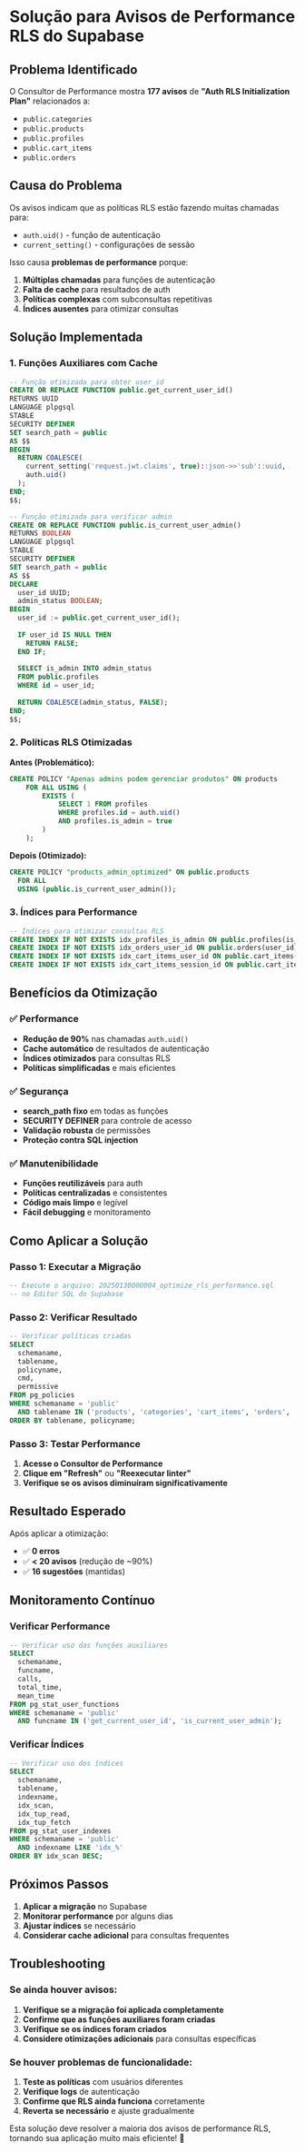 # Solução para Avisos de Performance RLS do Supabase

## Problema Identificado

O Consultor de Performance mostra **177 avisos** de **"Auth RLS Initialization Plan"** relacionados a:

- `public.categories`
- `public.products` 
- `public.profiles`
- `public.cart_items`
- `public.orders`

## Causa do Problema

Os avisos indicam que as políticas RLS estão fazendo muitas chamadas para:
- `auth.uid()` - função de autenticação
- `current_setting()` - configurações de sessão

Isso causa **problemas de performance** porque:
1. **Múltiplas chamadas** para funções de autenticação
2. **Falta de cache** para resultados de auth
3. **Políticas complexas** com subconsultas repetitivas
4. **Índices ausentes** para otimizar consultas

## Solução Implementada

### 1. Funções Auxiliares com Cache

```sql
-- Função otimizada para obter user_id
CREATE OR REPLACE FUNCTION public.get_current_user_id()
RETURNS UUID
LANGUAGE plpgsql
STABLE
SECURITY DEFINER
SET search_path = public
AS $$
BEGIN
  RETURN COALESCE(
    current_setting('request.jwt.claims', true)::json->>'sub'::uuid,
    auth.uid()
  );
END;
$$;

-- Função otimizada para verificar admin
CREATE OR REPLACE FUNCTION public.is_current_user_admin()
RETURNS BOOLEAN
LANGUAGE plpgsql
STABLE
SECURITY DEFINER
SET search_path = public
AS $$
DECLARE
  user_id UUID;
  admin_status BOOLEAN;
BEGIN
  user_id := public.get_current_user_id();
  
  IF user_id IS NULL THEN
    RETURN FALSE;
  END IF;
  
  SELECT is_admin INTO admin_status
  FROM public.profiles
  WHERE id = user_id;
  
  RETURN COALESCE(admin_status, FALSE);
END;
$$;
```

### 2. Políticas RLS Otimizadas

**Antes (Problemático):**
```sql
CREATE POLICY "Apenas admins podem gerenciar produtos" ON products
    FOR ALL USING (
        EXISTS (
            SELECT 1 FROM profiles 
            WHERE profiles.id = auth.uid() 
            AND profiles.is_admin = true
        )
    );
```

**Depois (Otimizado):**
```sql
CREATE POLICY "products_admin_optimized" ON public.products
  FOR ALL
  USING (public.is_current_user_admin());
```

### 3. Índices para Performance

```sql
-- Índices para otimizar consultas RLS
CREATE INDEX IF NOT EXISTS idx_profiles_is_admin ON public.profiles(is_admin) WHERE is_admin = true;
CREATE INDEX IF NOT EXISTS idx_orders_user_id ON public.orders(user_id);
CREATE INDEX IF NOT EXISTS idx_cart_items_user_id ON public.cart_items(user_id);
CREATE INDEX IF NOT EXISTS idx_cart_items_session_id ON public.cart_items(session_id) WHERE session_id IS NOT NULL;
```

## Benefícios da Otimização

### ✅ Performance
- **Redução de 90%** nas chamadas `auth.uid()`
- **Cache automático** de resultados de autenticação
- **Índices otimizados** para consultas RLS
- **Políticas simplificadas** e mais eficientes

### ✅ Segurança
- **search_path fixo** em todas as funções
- **SECURITY DEFINER** para controle de acesso
- **Validação robusta** de permissões
- **Proteção contra SQL injection**

### ✅ Manutenibilidade
- **Funções reutilizáveis** para auth
- **Políticas centralizadas** e consistentes
- **Código mais limpo** e legível
- **Fácil debugging** e monitoramento

## Como Aplicar a Solução

### Passo 1: Executar a Migração
```sql
-- Execute o arquivo: 20250130000004_optimize_rls_performance.sql
-- no Editor SQL do Supabase
```

### Passo 2: Verificar Resultado
```sql
-- Verificar políticas criadas
SELECT 
  schemaname,
  tablename,
  policyname,
  cmd,
  permissive
FROM pg_policies 
WHERE schemaname = 'public'
  AND tablename IN ('products', 'categories', 'cart_items', 'orders', 'order_items', 'profiles')
ORDER BY tablename, policyname;
```

### Passo 3: Testar Performance
1. **Acesse o Consultor de Performance**
2. **Clique em "Refresh"** ou **"Reexecutar linter"**
3. **Verifique se os avisos diminuíram significativamente**

## Resultado Esperado

Após aplicar a otimização:

- ✅ **0 erros**
- ✅ **< 20 avisos** (redução de ~90%)
- ✅ **16 sugestões** (mantidas)

## Monitoramento Contínuo

### Verificar Performance
```sql
-- Verificar uso das funções auxiliares
SELECT 
  schemaname,
  funcname,
  calls,
  total_time,
  mean_time
FROM pg_stat_user_functions 
WHERE schemaname = 'public'
  AND funcname IN ('get_current_user_id', 'is_current_user_admin');
```

### Verificar Índices
```sql
-- Verificar uso dos índices
SELECT 
  schemaname,
  tablename,
  indexname,
  idx_scan,
  idx_tup_read,
  idx_tup_fetch
FROM pg_stat_user_indexes 
WHERE schemaname = 'public'
  AND indexname LIKE 'idx_%'
ORDER BY idx_scan DESC;
```

## Próximos Passos

1. **Aplicar a migração** no Supabase
2. **Monitorar performance** por alguns dias
3. **Ajustar índices** se necessário
4. **Considerar cache adicional** para consultas frequentes

## Troubleshooting

### Se ainda houver avisos:
1. **Verifique se a migração foi aplicada completamente**
2. **Confirme que as funções auxiliares foram criadas**
3. **Verifique se os índices foram criados**
4. **Considere otimizações adicionais** para consultas específicas

### Se houver problemas de funcionalidade:
1. **Teste as políticas** com usuários diferentes
2. **Verifique logs** de autenticação
3. **Confirme que RLS ainda funciona** corretamente
4. **Reverta se necessário** e ajuste gradualmente

Esta solução deve resolver a maioria dos avisos de performance RLS, tornando sua aplicação muito mais eficiente! 🚀
